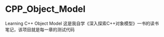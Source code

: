 CPP_Object_Model
================

Learning C++ Object Model
这是我自学《深入探索C++对象模型》一书的读书笔记，该项目就是每一章的测试代码

